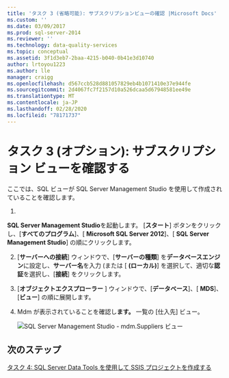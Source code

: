 ```yaml
---
title: 'タスク 3 (省略可能): サブスクリプションビューの確認 |Microsoft Docs'
ms.custom: ''
ms.date: 03/09/2017
ms.prod: sql-server-2014
ms.reviewer: ''
ms.technology: data-quality-services
ms.topic: conceptual
ms.assetid: 3f1d3eb7-2baa-4215-b040-0b41e3d10740
author: lrtoyou1223
ms.author: lle
manager: craigg
ms.openlocfilehash: d567ccb528d881057829eb4b1071410e37e944fe
ms.sourcegitcommit: 2d4067fc7f2157d10a526dcaa5d67948581ee49e
ms.translationtype: MT
ms.contentlocale: ja-JP
ms.lasthandoff: 02/28/2020
ms.locfileid: "78171737"
---
```

# <a name="task-3-optional-reviewing-the-subscription-views"></a>タスク 3 (オプション): サブスクリプション ビューを確認する
  ここでは、SQL ビューが SQL Server Management Studio を使用して作成されていることを確認します。

1.  
  **SQL Server Management Studio**を起動します。 [**スタート**] ボタンをクリックし、[**すべてのプログラム**]、[ **Microsoft SQL Server 2012**]、[ **SQL Server Management Studio**] の順にクリックします。

2.  [**サーバーへの接続**] ウィンドウで、[**サーバーの種類**] を**データベースエンジン**に設定し、**サーバー名**を入力 (または [ **(ローカル)**] を選択して、適切な**認証**を選択し、[**接続**] をクリックします。

3.  [**オブジェクトエクスプローラー** ] ウィンドウで、[**データベース**]、[ **MDS**]、[**ビュー**] の順に展開します。

4.  Mdm が表示されていることを確認し**ます。** 一覧の [仕入先] ビュー。

     ![SQL Server Management Studio - mdm.Suppliers ビュー](../../2014/tutorials/media/et-reviewingthesubscriptionviews.jpg "SQL Server Management Studio - mdm.Suppliers ビュー")

## <a name="next-step"></a>次のステップ
 [タスク 4: SQL Server Data Tools を使用して SSIS プロジェクトを作成する](../../2014/tutorials/task-4-creating-an-ssis-project-using-sql-server-data-tools.md)